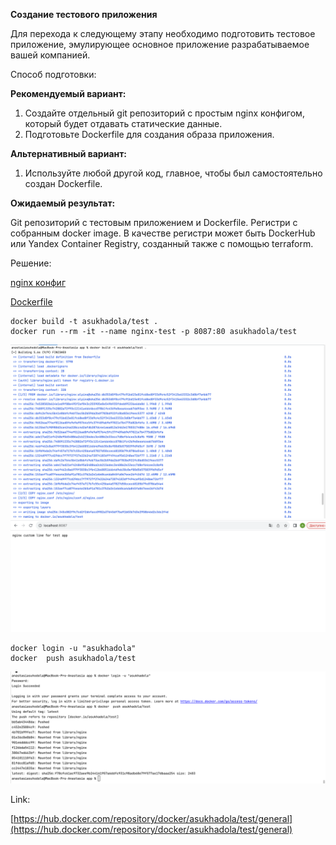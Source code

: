 **Создание тестового приложения**

Для перехода к следующему этапу необходимо подготовить тестовое приложение, 
эмулирующее основное приложение разрабатываемое вашей компанией.

Способ подготовки:

**Рекомендуемый вариант:**
1. Создайте отдельный git репозиторий с простым nginx конфигом, который будет отдавать статические данные.
2. Подготовьте Dockerfile для создания образа приложения.

**Альтернативный вариант:**
1. Используйте любой другой код, главное, чтобы был самостоятельно создан Dockerfile.

**Ожидаемый результат:**

Git репозиторий с тестовым приложением и Dockerfile.
Регистри с собранным docker image. В качестве регистри может быть DockerHub или Yandex Container Registry, созданный также с помощью terraform.

Решение:

[nginx конфиг](app/nginx.conf)

[Dockerfile](app/Dockerfile)

```
docker build -t asukhadola/test .
docker run --rm -it --name nginx-test -p 8087:80 asukhadola/test
```

![img.png](pics/img.png)
![img.png](pics/img2.png)

```
docker login -u "asukhadola"
docker  push asukhadola/test
```

![img_1.png](pics/img_1.png)

Link:

[https://hub.docker.com/repository/docker/asukhadola/test/general](https://hub.docker.com/repository/docker/asukhadola/test/general)


